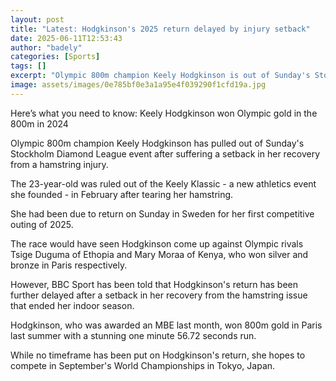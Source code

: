 ```yaml
---
layout: post
title: "Latest: Hodgkinson's 2025 return delayed by injury setback"
date: 2025-06-11T12:53:43
author: "badely"
categories: [Sports]
tags: []
excerpt: "Olympic 800m champion Keely Hodgkinson is out of Sunday's Stockholm Diamond League after suffering a setback in her recovery from a hamstring problem."
image: assets/images/0e785bf0e3a1a95e4f039290f1cfd19a.jpg
---
```


Here’s what you need to know: Keely Hodgkinson won Olympic gold in the 800m in 2024

Olympic 800m champion Keely Hodgkinson has pulled out of Sunday's Stockholm Diamond League event after suffering a setback in her recovery from a hamstring injury.

The 23-year-old was ruled out of the Keely Klassic - a new athletics event she founded - in February after tearing her hamstring.

She had been due to return on Sunday in Sweden for her first competitive outing of 2025. 

The race would have seen Hodgkinson come up against Olympic rivals Tsige Duguma of Ethopia and Mary Moraa of Kenya, who won silver and bronze in Paris respectively. 

However, BBC Sport has been told that Hodgkinson's return has been further delayed after a setback in her recovery from the hamstring issue that ended her indoor season.

Hodgkinson, who was awarded an MBE last month, won 800m gold in Paris last summer with a stunning one minute 56.72 seconds run.

While no timeframe has been put on Hodgkinson's return, she hopes to compete in September's World Championships in Tokyo, Japan. 


